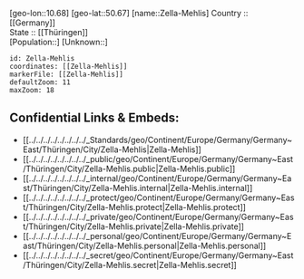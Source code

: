 ﻿---
location: [50.67,10.68] 
mapzoom: [7,12] 
mapmarker: city 
type: City
tags:
- geo/City


SpocWebEntityId: 35805
isDeleted: false
confidential: public

---
[geo-lon::10.68] 
[geo-lat::50.67] 
[name::Zella-Mehlis] 
Country :: [[Germany]]  
State :: [[Thüringen]]  
[Population::] 
[Unknown::] 


```leaflet
id: Zella-Mehlis
coordinates: [[Zella-Mehlis]] 
markerFile: [[Zella-Mehlis]] 
defaultZoom: 11 
maxZoom: 18
```


## Confidential Links & Embeds: 
- [[../../../../../../../../_Standards/geo/Continent/Europe/Germany/Germany~East/Thüringen/City/Zella-Mehlis|Zella-Mehlis]] 
- [[../../../../../../../../_public/geo/Continent/Europe/Germany/Germany~East/Thüringen/City/Zella-Mehlis.public|Zella-Mehlis.public]] 
- [[../../../../../../../../_internal/geo/Continent/Europe/Germany/Germany~East/Thüringen/City/Zella-Mehlis.internal|Zella-Mehlis.internal]] 
- [[../../../../../../../../_protect/geo/Continent/Europe/Germany/Germany~East/Thüringen/City/Zella-Mehlis.protect|Zella-Mehlis.protect]] 
- [[../../../../../../../../_private/geo/Continent/Europe/Germany/Germany~East/Thüringen/City/Zella-Mehlis.private|Zella-Mehlis.private]] 
- [[../../../../../../../../_personal/geo/Continent/Europe/Germany/Germany~East/Thüringen/City/Zella-Mehlis.personal|Zella-Mehlis.personal]] 
- [[../../../../../../../../_secret/geo/Continent/Europe/Germany/Germany~East/Thüringen/City/Zella-Mehlis.secret|Zella-Mehlis.secret]] 
